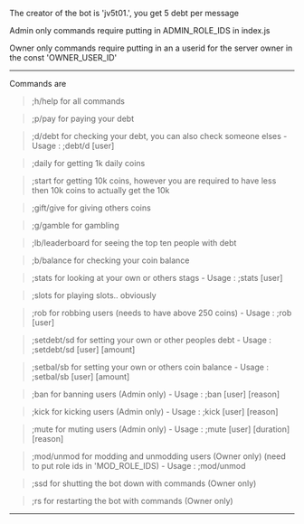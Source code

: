 The creator of the bot is 'jv5t01.', you get 5 debt per message

Admin only commands require putting in ADMIN_ROLE_IDS in index.js

Owner only commands require putting in an a userid for the server owner in the const 'OWNER_USER_ID'
__________________________________________________________________________
Commands are

> ;h/help for all commands

> ;p/pay for paying your debt

> ;d/debt for checking your debt, you can also check someone elses - Usage : ;debt/d [user]

> ;daily for getting 1k daily coins

> ;start for getting 10k coins, however you are required to have less then 10k coins to actually get the 10k

> ;gift/give for giving others coins

> ;g/gamble for gambling

> ;lb/leaderboard for seeing the top ten people with debt

> ;b/balance for checking your coin balance

> ;stats for looking at your own or others stags - Usage : ;stats [user]

> ;slots for playing slots.. obviously

> ;rob for robbing users (needs to have above 250 coins) - Usage : ;rob [user]

> ;setdebt/sd for setting your own or other peoples debt  - Usage : ;setdebt/sd [user] [amount]

> ;setbal/sb for setting your own or others coin balance  - Usage : ;setbal/sb [user] [amount]

> ;ban for banning users (Admin only) - Usage : ;ban [user] [reason]

> ;kick for kicking users (Admin only) - Usage : ;kick [user] [reason]

> ;mute for muting users (Admin only) - Usage : ;mute [user] [duration] [reason]

> ;mod/unmod for modding and unmodding users (Owner only) (need to put role ids in 'MOD_ROLE_IDS) - Usage : ;mod/unmod 
 
> ;ssd for shutting the bot down with commands (Owner only)

> ;rs for restarting the bot with commands (Owner only)

____________________________________________________________
